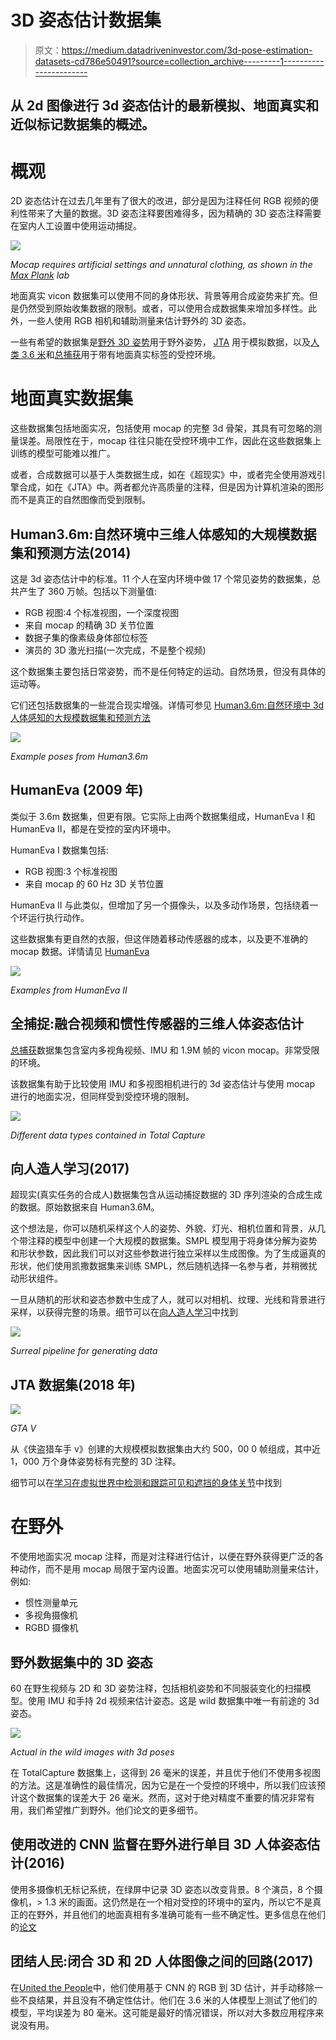 # 3D 姿态估计数据集

> 原文：<https://medium.datadriveninvestor.com/3d-pose-estimation-datasets-cd786e50491?source=collection_archive---------1----------------------->

## 从 2d 图像进行 3d 姿态估计的最新模拟、地面真实和近似标记数据集的概述。

# 概观

2D 姿态估计在过去几年里有了很大的改进，部分是因为注释任何 RGB 视频的便利性带来了大量的数据。3D 姿态注释要困难得多，因为精确的 3D 姿态注释需要在室内人工设置中使用运动捕捉。

![](img/80c98c26b17a4c2dd67d228388d29590.png)

*Mocap requires artificial settings and unnatural clothing, as shown in the* [*Max Plank*](https://ps.is.tuebingen.mpg.de/pages/motion-capture) *lab*

地面真实 vicon 数据集可以使用不同的身体形状、背景等用合成姿势来扩充。但是仍然受到原始收集数据的限制。或者，可以使用合成数据集来增加多样性。此外，一些人使用 RGB 相机和辅助测量来估计野外的 3D 姿态。

一些有希望的数据集是[野外 3D 姿势](http://openaccess.thecvf.com/content_ECCV_2018/papers/Timo_von_Marcard_Recovering_Accurate_3D_ECCV_2018_paper.pdf)用于野外姿势， [JTA](https://arxiv.org/pdf/1803.08319.pdf) 用于模拟数据，以及[人类 3.6 米](https://ieeexplore.ieee.org/stamp/stamp.jsp?tp=&arnumber=6682899)和[总捕获](https://cvssp.org/projects/totalcapture/TotalCapture/TrumbleBMVC2017.pdf)用于带有地面真实标签的受控环境。

# 地面真实数据集

这些数据集包括地面实况，包括使用 mocap 的完整 3d 骨架，其具有可忽略的测量误差。局限性在于，mocap 往往只能在受控环境中工作，因此在这些数据集上训练的模型可能难以推广。

或者，合成数据可以基于人类数据生成，如在《超现实》中，或者完全使用游戏引擎合成，如在《JTA》中。两者都允许高质量的注释，但是因为计算机渲染的图形而不是真正的自然图像而受到限制。

## Human3.6m:自然环境中三维人体感知的大规模数据集和预测方法(2014)

这是 3d 姿态估计中的标准。11 个人在室内环境中做 17 个常见姿势的数据集，总共产生了 360 万帧。包括以下测量值:

*   RGB 视图:4 个标准视图，一个深度视图
*   来自 mocap 的精确 3D 关节位置
*   数据子集的像素级身体部位标签
*   演员的 3D 激光扫描(一次完成，不是整个视频)

这个数据集主要包括日常姿势，而不是任何特定的运动。自然场景，但没有具体的运动等。

它们还包括数据集的一些混合现实增强。详情可参见 [Human3.6m:自然环境中 3d 人体感知的大规模数据集和预测方法](https://ieeexplore.ieee.org/stamp/stamp.jsp?tp=&arnumber=6682899)

![](img/f466f3c5553388d1d2c0447553c630ae.png)

*Example poses from Human3.6m*

## HumanEva (2009 年)

类似于 3.6m 数据集，但更有限。它实际上由两个数据集组成，HumanEva I 和 HumanEva II，都是在受控的室内环境中。

HumanEva I 数据集包括:

*   RGB 视图:3 个标准视图
*   来自 mocap 的 60 Hz 3D 关节位置

HumanEva II 与此类似，但增加了另一个摄像头，以及多动作场景，包括绕着一个环运行执行动作。

这些数据集有更自然的衣服，但这伴随着移动传感器的成本，以及更不准确的 mocap 数据。详情请见 [HumanEva](http://humaneva.is.tue.mpg.de)

![](img/a7598e3da9a28987b080d82a72b706a7.png)

*Examples from HumanEva II*

## 全捕捉:融合视频和惯性传感器的三维人体姿态估计

[总捕获](https://cvssp.org/projects/totalcapture/TotalCapture/TrumbleBMVC2017.pdf)数据集包含室内多视角视频、IMU 和 1.9M 帧的 vicon mocap。非常受限的环境。

该数据集有助于比较使用 IMU 和多视图相机进行的 3d 姿态估计与使用 mocap 进行的地面实况，但同样受到受控环境的限制。

![](img/33e4e2e4c4df7384e9e2928285e1987a.png)

*Different data types contained in Total Capture*

## 向人造人学习(2017)

超现实(真实任务的合成人)数据集包含从运动捕捉数据的 3D 序列渲染的合成生成的数据。原始数据来自 Human3.6M。

这个想法是，你可以随机采样这个人的姿势、外貌、灯光、相机位置和背景，从几个带注释的模型中创建一个大规模的数据集。SMPL 模型用于将身体分解为姿势和形状参数，因此我们可以对这些参数进行独立采样以生成图像。为了生成逼真的形状，他们使用凯撒数据集来训练 SMPL，然后随机选择一名参与者，并稍微扰动形状组件。

一旦从随机的形状和姿态参数中生成了人，就可以对相机、纹理、光线和背景进行采样，以获得完整的场景。细节可以在[向人造人学习](https://arxiv.org/abs/1701.01370)中找到

![](img/94311f326347bb8a6bbd385f8b136229.png)

*Surreal pipeline for generating data*

## JTA 数据集(2018 年)

![](img/9bdb78488252d322b810804e6587335a.png)

*GTA V*

从《侠盗猎车手 v》创建的大规模模拟数据集由大约 500，00 0 帧组成，其中近 1，000 万个身体姿势标有完整的 3D 注释。

细节可以在[学习在虚拟世界中检测和跟踪可见和遮挡的身体关节](https://arxiv.org/pdf/1803.08319.pdf)中找到

# 在野外

不使用地面实况 mocap 注释，而是对注释进行估计，以便在野外获得更广泛的各种动作，而不是用 mocap 局限于室内设置。地面实况可以使用辅助测量来估计，例如:

*   惯性测量单元
*   多视角摄像机
*   RGBD 摄像机

## 野外数据集中的 3D 姿态

60 在野生视频与 2D 和 3D 姿势注释，包括相机姿势和不同服装变化的扫描模型。使用 IMU 和手持 2d 视频来估计姿态。这是 wild 数据集中唯一有前途的 3d 姿态。

![](img/2e5f2ea372ba50a2ec2e0223a87e42e7.png)

*Actual in the wild images with 3d poses*

在 TotalCapture 数据集上，这得到 26 毫米的误差，并且优于他们不使用多视图的方法。这是准确性的最佳情况，因为它是在一个受控的环境中，所以我们应该预计这个数据集的误差大于 26 毫米。然而，这对于绝对精度不重要的情况非常有用，我们希望推广到野外。他们论文的更多细节。

## 使用改进的 CNN 监督在野外进行单目 3D 人体姿态估计(2016)

使用多摄像机无标记系统，在绿屏中记录 3D 姿态以改变背景。8 个演员，8 个摄像机，> 1.3 米的画面。这仍然是在一个相对受控的环境中的室内，所以它不是真正的在野外，并且他们的地面真相有多准确可能有一些不确定性。更多信息在他们的[论文](https://arxiv.org/pdf/1611.09813.pdf)

## 团结人民:闭合 3D 和 2D 人体图像之间的回路(2017)

在[United the People](https://arxiv.org/abs/1701.02468)中，他们使用基于 CNN 的 RGB 到 3D 估计，并手动移除一些不良结果，并且没有不确定性估计。他们在 3.6 米的人体模型上测试了他们的模型，平均误差为 80 毫米。这可能是最好的情况错误，所以对大多数应用程序来说没有用。